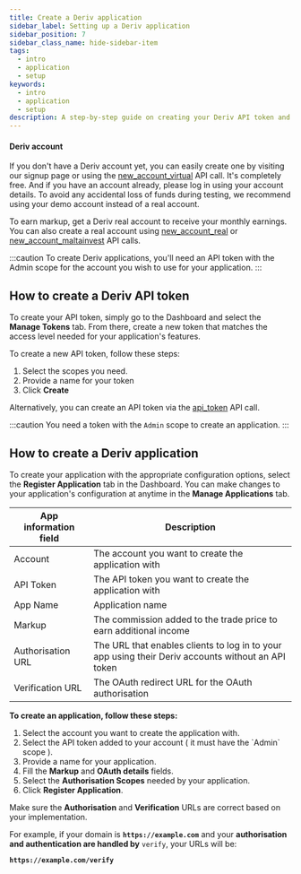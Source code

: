 ```yaml
---
title: Create a Deriv application
sidebar_label: Setting up a Deriv application
sidebar_position: 7
sidebar_class_name: hide-sidebar-item
tags:
  - intro
  - application
  - setup
keywords:
  - intro
  - application
  - setup
description: A step-by-step guide on creating your Deriv API token and building your trading application with the help of our trading API. Learn more.
---
```


#### Deriv account

If you don't have a Deriv account yet, you can easily create one by visiting our signup page or using the <a href="/api-explorer#new_account_virtual" target="_blank" rel="noopener noreferrer">new_account_virtual</a> API call. It's completely free. And if you have an account already, please log in using your account details. To avoid any accidental loss of funds during testing, we recommend using your demo account instead of a real account.

To earn markup, get a Deriv real account to receive your monthly earnings. You can also create a real account using <a href="/api-explorer#new_account_real" target="_blank" rel="noopener noreferrer">new_account_real</a> or <a href="/api-explorer#new_account_maltainvest" target="_blank" rel="noopener noreferrer">new_account_maltainvest</a> API calls.

:::caution
To create Deriv applications, you'll need an API token with the Admin scope for the account you wish to use for your application.
:::

## How to create a Deriv API token

To create your API token, simply go to the Dashboard and select the **Manage Tokens** tab. From there, create a new token that matches the access level needed for your application's features.

To create a new API token, follow these steps:

1. Select the scopes you need.
2. Provide a name for your token
3. Click **Create**

Alternatively, you can create an API token via the <a href="/api-explorer#api_token" target="_blank" rel="noopener noreferrer">api_token</a> API call.

:::caution
You need a token with the `Admin` scope to create an application.
:::

## How to create a Deriv application

To create your application with the appropriate configuration options, select the **Register Application** tab in the Dashboard. You can make changes to your application's configuration at anytime in the **Manage Applications** tab.

| App information field | Description                                                                                        |
| --------------------- | -------------------------------------------------------------------------------------------------- |
| Account               | The account you want to create the application with                                                |
| API Token             | The API token you want to create the application with                                              |
| App Name              | Application name                                                                                   |
| Markup                | The commission added to the trade price to earn additional income                                  |
| Authorisation URL     | The URL that enables clients to log in to your app using their Deriv accounts without an API token |
| Verification URL      | The OAuth redirect URL for the OAuth authorisation                                                 |

**To create an application, follow these steps:**

1. Select the account you want to create the application with.
2. Select the API token added to your account ( it must have the \`Admin\` scope ).
3. Provide a name for your application.
4. Fill the **Markup** and **OAuth details** fields.
5. Select the **Authorisation Scopes** needed by your application.
6. Click **Register Application**.

Make sure the **Authorisation** and **Verification** URLs are correct based on your implementation.

For example, if your domain is **`https://example.com`** and your **authorisation and authentication are handled by** `verify`, your URLs will be:

**`https://example.com/verify`**
